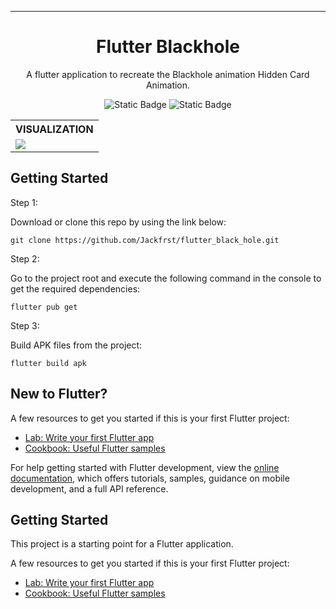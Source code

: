 <hr/>
<h1 align="center">
Flutter Blackhole
</h1>

<p align="center">
  A flutter application to recreate the Blackhole  animation Hidden Card Animation.
</p>

<p align="center">
<img alt="Static Badge" src="https://img.shields.io/badge/%20Code_Size-317kb-blue">
<img alt="Static Badge" src="https://img.shields.io/badge/IOS-SUPPORT-blue">
</p>


<table align="center">
  <tr>
    <th>VISUALIZATION</th>
  </tr>
  <tr>
    <td><img src="https://github.com/Jackfrst/flutter_black_hole/assets/60434580/07c18795-80d9-40c7-bc5e-5c431e5471e2"></td>
  </tr>
</table>


## Getting Started

Step 1:

Download or clone this repo by using the link below:

    git clone https://github.com/Jackfrst/flutter_black_hole.git

Step 2:

Go to the project root and execute the following command in the console to get the required dependencies:

    flutter pub get 

Step 3:

Build APK files from the project:

    flutter build apk

## New to Flutter?

A few resources to get you started if this is your first Flutter project:

- [Lab: Write your first Flutter app](https://docs.flutter.dev/get-started/codelab)
- [Cookbook: Useful Flutter samples](https://docs.flutter.dev/cookbook)

For help getting started with Flutter development, view the
[online documentation](https://docs.flutter.dev/), which offers tutorials,
samples, guidance on mobile development, and a full API reference.

## Getting Started

This project is a starting point for a Flutter application.

A few resources to get you started if this is your first Flutter project:

- [Lab: Write your first Flutter app](https://docs.flutter.dev/get-started/codelab)
- [Cookbook: Useful Flutter samples](https://docs.flutter.dev/cookbook)
